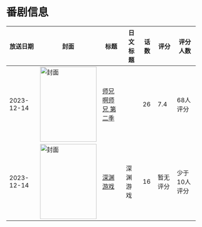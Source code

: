 # 番剧信息

|放送日期|封面|标题|日文标题|话数|评分|评分人数|
|---|---|---|---|---|---|---|
|2023-12-14|<img src="//lain.bgm.tv/pic/cover/c/ba/01/428130_k55d1.jpg" alt="封面" style="width:150px;height:200px;object-fit:cover;">|[师兄啊师兄 第二季](https://bangumi.tv/subject/428130)||26|7.4|68人评分|
|2023-12-14|<img src="//lain.bgm.tv/pic/cover/c/70/9a/434796_r9s77.jpg" alt="封面" style="width:150px;height:200px;object-fit:cover;">|[深渊游戏](https://bangumi.tv/subject/434796)|深渊游戏|16|暂无评分|少于10人评分|
